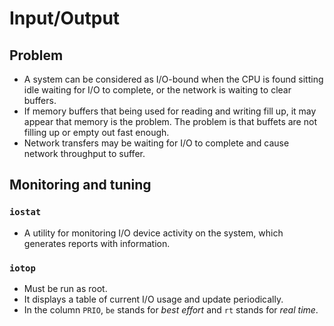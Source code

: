 # Input/Output
## Problem
- A system can be considered as I/O-bound when the CPU is found sitting idle waiting for I/O to complete, or the network is waiting to clear buffers.
- If memory buffers that being used for reading and writing fill up, it may appear that memory is the problem. The problem is that buffets are not filling up or empty out fast enough.
- Network transfers may be waiting for I/O to complete and cause network throughput to suffer.
## Monitoring and tuning
### `iostat`
- A utility for monitoring I/O device activity on the system, which generates reports with information.
### `iotop`
- Must be run as root.
- It displays a table of current I/O usage and update periodically.
- In the column `PRIO`, `be` stands for *best effort* and `rt` stands for *real time*.